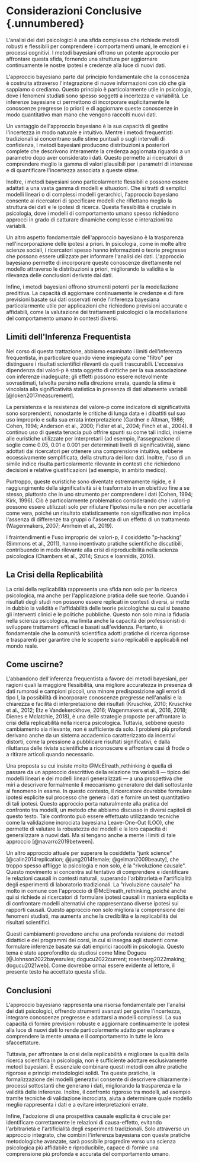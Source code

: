 # Considerazioni Conclusive {.unnumbered}

L'analisi dei dati psicologici è una sfida complessa che richiede metodi robusti e flessibili per comprendere i comportamenti umani, le emozioni e i processi cognitivi. I metodi bayesiani offrono un potente approccio per affrontare questa sfida, fornendo una struttura per aggiornare continuamente le nostre ipotesi e credenze alla luce di nuovi dati.

L'approccio bayesiano parte dal principio fondamentale che la conoscenza è costruita attraverso l'integrazione di nuove informazioni con ciò che già sappiamo o crediamo. Questo principio è particolarmente utile in psicologia, dove i fenomeni studiati sono spesso soggetti a incertezza e variabilità. Le inferenze bayesiane ci permettono di incorporare esplicitamente le conoscenze pregresse (o priori) e di aggiornare queste conoscenze in modo quantitativo man mano che vengono raccolti nuovi dati.

Un vantaggio dell'approccio bayesiano è la sua capacità di gestire l'incertezza in modo naturale e intuitivo. Mentre i metodi frequentisti tradizionali si concentrano sulle stime puntuali o sugli intervalli di confidenza, i metodi bayesiani producono distribuzioni a posteriori complete che descrivono interamente la credenza aggiornata riguardo a un parametro dopo aver considerato i dati. Questo permette ai ricercatori di comprendere meglio la gamma di valori plausibili per i parametri di interesse e di quantificare l'incertezza associata a queste stime.

Inoltre, i metodi bayesiani sono particolarmente flessibili e possono essere adattati a una vasta gamma di modelli e situazioni. Che si tratti di semplici modelli lineari o di complessi modelli gerarchici, l'approccio bayesiano consente ai ricercatori di specificare modelli che riflettano meglio la struttura dei dati e le ipotesi di ricerca. Questa flessibilità è cruciale in psicologia, dove i modelli di comportamento umano spesso richiedono approcci in grado di catturare dinamiche complesse e interazioni tra variabili.

Un altro aspetto fondamentale dell'approccio bayesiano è la trasparenza nell'incorporazione delle ipotesi a priori. In psicologia, come in molte altre scienze sociali, i ricercatori spesso hanno informazioni o teorie pregresse che possono essere utilizzate per informare l'analisi dei dati. L'approccio bayesiano permette di incorporare queste conoscenze direttamente nel modello attraverso le distribuzioni a priori, migliorando la validità e la rilevanza delle conclusioni derivate dai dati.

Infine, i metodi bayesiani offrono strumenti potenti per la modellazione predittiva. La capacità di aggiornare continuamente le credenze e di fare previsioni basate sui dati osservati rende l'inferenza bayesiana particolarmente utile per applicazioni che richiedono previsioni accurate e affidabili, come la valutazione dei trattamenti psicologici o la modellazione del comportamento umano in contesti diversi.

## Limiti dell'Inferenza Frequentista

Nel corso di questa trattazione, abbiamo esaminato i limiti dell'inferenza frequentista, in particolare quando viene impiegata come "filtro" per distinguere i risultati scientifici rilevanti da quelli trascurabili. L'eccessiva dipendenza dai valori-p è stata oggetto di critiche per la sua associazione con inferenze inadeguate; gli effetti possono essere notevolmente sovrastimati, talvolta persino nella direzione errata, quando la stima è vincolata alla significatività statistica in presenza di dati altamente variabili [@loken2017measurement].

La persistenza e la resistenza del valore-p come indicatore di significatività sono sorprendenti, nonostante le critiche di lunga data e i dibattiti sul suo uso improprio e sulla sua errata interpretazione (Gardner e Altman, 1986; Cohen, 1994; Anderson et al., 2000; Fidler et al., 2004; Finch et al., 2004). Il continuo uso di questa tenacia può offrire spunti su come tali indici, insieme alle euristiche utilizzate per interpretarli (ad esempio, l'assegnazione di soglie come 0.05, 0.01 e 0.001 per determinati livelli di significatività), siano adottati dai ricercatori per ottenere una comprensione intuitiva, sebbene eccessivamente semplificata, della struttura dei loro dati. Inoltre, l'uso di un simile indice risulta particolarmente rilevante in contesti che richiedono decisioni e relative giustificazioni (ad esempio, in ambito medico).

Purtroppo, queste euristiche sono diventate estremamente rigide, e il raggiungimento della significatività si è trasformato in un obiettivo fine a se stesso, piuttosto che in uno strumento per comprendere i dati (Cohen, 1994; Kirk, 1996). Ciò è particolarmente problematico considerando che i valori-p possono essere utilizzati solo per rifiutare l'ipotesi nulla e non per accettarla come vera, poiché un risultato statisticamente non significativo non implica l'assenza di differenze tra gruppi o l'assenza di un effetto di un trattamento (Wagenmakers, 2007; Amrhein et al., 2019).

I fraintendimenti e l'uso improprio dei valori-p, il cosiddetto "p-hacking" (Simmons et al., 2011), hanno incentivato pratiche scientifiche discutibili, contribuendo in modo rilevante alla crisi di riproducibilità nella scienza psicologica (Chambers et al., 2014; Szucs e Ioannidis, 2016).

## La Crisi della Replicabilità

La crisi della replicabilità rappresenta una sfida non solo per la ricerca psicologica, ma anche per l'applicazione pratica delle sue teorie. Quando i risultati degli studi non possono essere replicati in contesti diversi, si mette in dubbio la validità e l'affidabilità delle teorie psicologiche su cui si basano gli interventi clinici e le politiche pubbliche. Questo non solo mina la fiducia nella scienza psicologica, ma limita anche la capacità dei professionisti di sviluppare trattamenti efficaci e basati sull'evidenza. Pertanto, è fondamentale che la comunità scientifica adotti pratiche di ricerca rigorose e trasparenti per garantire che le scoperte siano replicabili e applicabili nel mondo reale.

## Come uscirne?

L'abbandono dell'inferenza frequentista a favore dei metodi bayesiani, per ragioni quali la maggiore flessibilità, una migliore accuratezza in presenza di dati rumorosi e campioni piccoli, una minore predisposizione agli errori di tipo I, la possibilità di incorporare conoscenze pregresse nell'analisi e la chiarezza e facilità di interpretazione dei risultati (Kruschke, 2010; Kruschke et al., 2012; Etz e Vandekerckhove, 2016; Wagenmakers et al., 2016, 2018; Dienes e Mclatchie, 2018), è una delle strategie proposte per affrontare la crisi della replicabilità nella ricerca psicologica. Tuttavia, sebbene questo cambiamento sia rilevante, non è sufficiente da solo. I problemi più profondi derivano anche da un sistema accademico caratterizzato da incentivi distorti, come la pressione a pubblicare risultati significativi, e dalla riluttanza delle riviste scientifiche a riconoscere e affrontare casi di frode o a ritirare articoli quando necessario.

Una proposta su cui insiste molto @McElreath_rethinking è quella di passare da un approccio descrittivo della relazione tra variabili — tipico dei modelli lineari e dei modelli lineari generalizzati — a una prospettiva che miri a descrivere formalmente il meccanismo generatore dei dati sottostante al fenomeno in esame. In questo contesto, il ricercatore dovrebbe formulare ipotesi esplicite sul processo che genera i dati e fornire un test quantitativo di tali ipotesi. Questo approccio porta naturalmente alla pratica del confronto tra modelli, un metodo che abbiamo discusso in diversi capitoli di questo testo. Tale confronto può essere effettuato utilizzando tecniche come la validazione incrociata bayesiana Leave-One-Out (LOO), che permette di valutare la robustezza dei modelli e la loro capacità di generalizzare a nuovi dati. Ma si tengano anche a mente i limiti di tale approccio [@navarro2019between].

Un altro approccio attuale per superare la cosiddetta "junk science" [@calin2014replication; @jung2014female; @gelman2009beauty], che troppo spesso affligge la psicologia e non solo, è la "rivoluzione causale". Questo movimento si concentra sul tentativo di comprendere e identificare le relazioni causali in contesti naturali, superando l'arbitrarietà e l'artificialità degli esperimenti di laboratorio tradizionali. La "rivoluzione causale" ha molto in comune con l'approccio di @McElreath_rethinking, poiché anche qui si richiede ai ricercatori di formulare ipotesi causali in maniera esplicita e di confrontare modelli alternativi che rappresentano diverse ipotesi sui rapporti causali. Questo approccio non solo migliora la comprensione dei fenomeni studiati, ma aumenta anche la credibilità e la replicabilità dei risultati scientifici.

Questi cambiamenti prevedono anche una profonda revisione dei metodi didattici e dei programmi dei corsi, in cui si insegna agli studenti come formulare inferenze basate sui dati empirici raccolti in psicologia. Questo tema è stato approfondito da studiosi come Mine Dogucu [@Johnson2022bayesrules; dogucu2022current; rosenberg2022making; dogucu2021web]. Come dovrebbe ormai essere evidente al lettore, il presente testo ha accettato questa sfida.

## Conclusioni

L'approccio bayesiano rappresenta una risorsa fondamentale per l'analisi dei dati psicologici, offrendo strumenti avanzati per gestire l'incertezza, integrare conoscenze pregresse e adattarsi a modelli complessi. La sua capacità di fornire previsioni robuste e aggiornare continuamente le ipotesi alla luce di nuovi dati lo rende particolarmente adatto per esplorare e comprendere la mente umana e il comportamento in tutte le loro sfaccettature.

Tuttavia, per affrontare la crisi della replicabilità e migliorare la qualità della ricerca scientifica in psicologia, non è sufficiente adottare esclusivamente metodi bayesiani. È essenziale combinare questi metodi con altre pratiche rigorose e principi metodologici solidi. Tra queste pratiche, la formalizzazione dei modelli generativi consente di descrivere chiaramente i processi sottostanti che generano i dati, migliorando la trasparenza e la validità delle inferenze. Inoltre, il confronto rigoroso tra modelli, ad esempio tramite tecniche di validazione incrociata, aiuta a determinare quale modello meglio rappresenta i dati e a evitare interpretazioni errate.

Infine, l'adozione di una prospettiva causale esplicita è cruciale per identificare correttamente le relazioni di causa-effetto, evitando l'arbitrarietà e l'artificialità degli esperimenti tradizionali. Solo attraverso un approccio integrato, che combini l'inferenza bayesiana con queste pratiche metodologiche avanzate, sarà possibile progredire verso una scienza psicologica più affidabile e riproducibile, capace di fornire una comprensione più profonda e accurata del comportamento umano.
